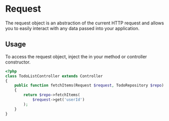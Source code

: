# Request

The request object is an abstraction of the current HTTP request and allows you to easily interact with any data passed into your application.

## Usage
To access the request object, inject the  in your method or controller constructor.

``` php
<?php
class TodoListController extends Controller
{
    public function fetchItems(Request $request, TodoRepository $repo): array
    {
        return $repo->fetchItems(
            $request->get('userId')
        );
    }
}
```

